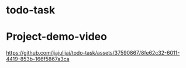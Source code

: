 # todo-task
# Project-demo-video


https://github.com/ijajulijaj/todo-task/assets/37590867/8fe62c32-6011-4419-853b-166f5867a3ca

